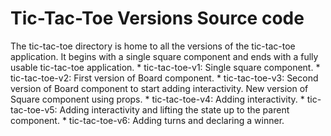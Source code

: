 # Tic-Tac-Toe Versions Source code

The tic-tac-toe directory is home to all the versions of the tic-tac-toe application.
It begins with a single square component and ends with a fully usable tic-tac-toe application.
    * tic-tac-toe-v1: Single square component.
    * tic-tac-toe-v2: First version of Board component.
    * tic-tac-toe-v3: Second version of Board component to start adding interactivity. New version of Square component using props.
    * tic-tac-toe-v4: Adding interactivity.
    * tic-tac-toe-v5: Adding interactivity and lifting the state up to the parent component.
    * tic-tac-toe-v6: Adding turns and declaring a winner.